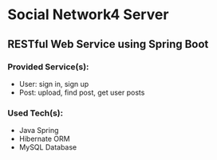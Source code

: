 # Social Network4 Server
## RESTful Web Service using Spring Boot

### Provided Service(s):
- User: sign in, sign up
- Post: upload, find post, get user posts

### Used Tech(s):
- Java Spring
- Hibernate ORM
- MySQL Database
